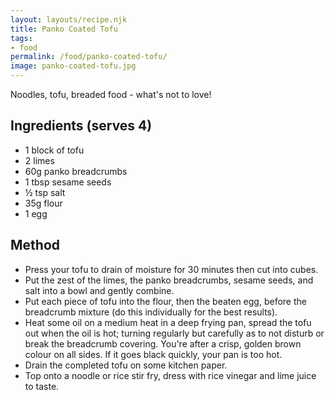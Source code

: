 ```yaml
---
layout: layouts/recipe.njk
title: Panko Coated Tofu
tags:
- food
permalink: /food/panko-coated-tofu/
image: panko-coated-tofu.jpg
---
```

Noodles, tofu, breaded food - what's not to love!⁣

## Ingredients (serves 4)
- 1 block of tofu
- 2 limes
- 60g panko breadcrumbs
- 1 tbsp sesame seeds
- ½ tsp salt
- 35g flour
- 1 egg

## Method
- Press your tofu to drain of moisture for 30 minutes then cut into cubes.⁣
- Put the zest of the limes, the panko breadcrumbs, sesame seeds, and salt into a bowl and gently combine.⁣
- Put each piece of tofu into the flour, then the beaten egg, before the breadcrumb mixture (do this individually for the best results)⁣.
- Heat some oil on a medium heat in a deep frying pan, spread the tofu out when the oil is hot; turning regularly but carefully as to not disturb or break the breadcrumb covering. You're after a crisp, golden brown colour on all sides. If it goes black quickly, your pan is too hot.⁣
- Drain the completed tofu on some kitchen paper.⁣
- Top onto a noodle or rice stir fry, dress with rice vinegar and lime juice to taste.⁣